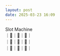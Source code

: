 ```yaml
---
layout: post
date: 2025-03-23 16:09
---
```


Slot Machine<br />
｜🤡｜🍇｜💎｜<br />
｜🍇｜🍒｜🍇｜<br />
｜💎｜💎｜🤡｜<br />

